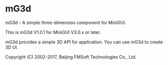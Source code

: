 # mG3d

mG3d - A simple three-dimension component for MiniGUI.

This is mG3d V1.0.1 for MiniGUI V3.0.x or later.

mG3d provides a simple 3D API for application. You can use mG3d to create
3D UI.

Copyright (C) 2002-2017, Beijing FMSoft Technologies Co., Ltd.
